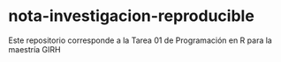 # nota-investigacion-reproducible
Este repositorio corresponde a la Tarea 01 de Programación en R para la maestría GIRH
